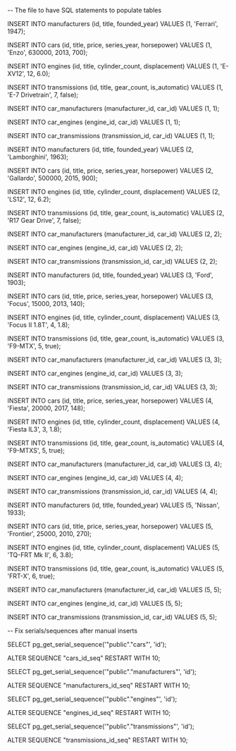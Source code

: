 -- The file to have SQL statements to populate tables

INSERT INTO manufacturers (id, title, founded_year)
VALUES (1, 'Ferrari', 1947);

INSERT INTO cars (id, title, price, series_year, horsepower)
VALUES (1, 'Enzo', 630000, 2013, 700);

INSERT INTO engines (id, title, cylinder_count, displacement)
VALUES (1, 'E-XV12', 12, 6.0);

INSERT INTO transmissions (id, title, gear_count, is_automatic)
VALUES (1, 'E-7 Drivetrain', 7, false);

INSERT INTO car_manufacturers (manufacturer_id, car_id)
VALUES (1, 1);

INSERT INTO car_engines (engine_id, car_id)
VALUES (1, 1);

INSERT INTO car_transmissions (transmission_id, car_id)
VALUES (1, 1);


INSERT INTO manufacturers (id, title, founded_year)
VALUES (2, 'Lamborghini', 1963);

INSERT INTO cars (id, title, price, series_year, horsepower)
VALUES (2, 'Gallardo', 500000, 2015, 900);

INSERT INTO engines (id, title, cylinder_count, displacement)
VALUES (2, 'LS12', 12, 6.2);

INSERT INTO transmissions (id, title, gear_count, is_automatic)
VALUES (2, 'R17 Gear Drive', 7, false);

INSERT INTO car_manufacturers (manufacturer_id, car_id)
VALUES (2, 2);

INSERT INTO car_engines (engine_id, car_id)
VALUES (2, 2);

INSERT INTO car_transmissions (transmission_id, car_id)
VALUES (2, 2);


INSERT INTO manufacturers (id, title, founded_year)
VALUES (3, 'Ford', 1903);

INSERT INTO cars (id, title, price, series_year, horsepower)
VALUES (3, 'Focus', 15000, 2013, 140);

INSERT INTO engines (id, title, cylinder_count, displacement)
VALUES (3, 'Focus II 1.8T', 4, 1.8);

INSERT INTO transmissions (id, title, gear_count, is_automatic)
VALUES (3, 'F9-MTX', 5, true);

INSERT INTO car_manufacturers (manufacturer_id, car_id)
VALUES (3, 3);

INSERT INTO car_engines (engine_id, car_id)
VALUES (3, 3);

INSERT INTO car_transmissions (transmission_id, car_id)
VALUES (3, 3);


INSERT INTO cars (id, title, price, series_year, horsepower)
VALUES (4, 'Fiesta', 20000, 2017, 148);

INSERT INTO engines (id, title, cylinder_count, displacement)
VALUES (4, 'Fiesta IL3', 3, 1.8);

INSERT INTO transmissions (id, title, gear_count, is_automatic)
VALUES (4, 'F9-MTXS', 5, true);

INSERT INTO car_manufacturers (manufacturer_id, car_id)
VALUES (3, 4);

INSERT INTO car_engines (engine_id, car_id)
VALUES (4, 4);

INSERT INTO car_transmissions (transmission_id, car_id)
VALUES (4, 4);


INSERT INTO manufacturers (id, title, founded_year)
VALUES (5, 'Nissan', 1933);

INSERT INTO cars (id, title, price, series_year, horsepower)
VALUES (5, 'Frontier', 25000, 2010, 270);

INSERT INTO engines (id, title, cylinder_count, displacement)
VALUES (5, 'TQ-FRT Mk II', 6, 3.8);

INSERT INTO transmissions (id, title, gear_count, is_automatic)
VALUES (5, 'FRT-X', 6, true);

INSERT INTO car_manufacturers (manufacturer_id, car_id)
VALUES (5, 5);

INSERT INTO car_engines (engine_id, car_id)
VALUES (5, 5);

INSERT INTO car_transmissions (transmission_id, car_id)
VALUES (5, 5);

-- Fix serials/sequences after manual inserts

SELECT pg_get_serial_sequence('"public"."cars"', 'id');

ALTER SEQUENCE "cars_id_seq" RESTART WITH 10;

SELECT pg_get_serial_sequence('"public"."manufacturers"', 'id');

ALTER SEQUENCE "manufacturers_id_seq" RESTART WITH 10;

SELECT pg_get_serial_sequence('"public"."engines"', 'id');

ALTER SEQUENCE "engines_id_seq" RESTART WITH 10;

SELECT pg_get_serial_sequence('"public"."transmissions"', 'id');

ALTER SEQUENCE "transmissions_id_seq" RESTART WITH 10;